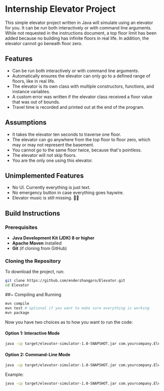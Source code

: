 # Internship Elevator Project
This simple elevator project written in Java will simulate using an elevator for you. It can be run both interactively or with command line arguments. While not requested in the instructions document, a top floor limit has been added because no building has infinite floors in real life. In addition, the elevator cannot go beneath floor zero.

## Features
- Can be run both interactively or with command line arguments.
- Automatically ensures the elevator can only go to a defined range of floors, like in real life.
- The elevator is its own class with multiple constructors, functions, and instance variables.
- A custom error was written if the elevator class received a floor value that was out of bounds.
- Travel time is recorded and printed out at the end of the program.

## Assumptions
- It takes the elevator ten seconds to traverse one floor.
- The elevator can go anywhere from the top floor to floor zero, which may or may not represent the basement.
- You cannot go to the same floor twice, because that's pointless.
- The elevator will not skip floors.
- You are the only one using this elevator.

## Unimplemented Features
- No UI. Currently everything is just text.
- No emergency button in case everything goes haywire.
- Elevator music is still missing. :musical_note::musical_note:

## Build Instructions
### Prerequisites
- **Java Development Kit (JDK) 8 or higher**  
- **Apache Maven** installed  
- **Git** (if cloning from GitHub)

### Cloning the Repository
To download the project, run:
```sh
git clone https://github.com/enderzhangpro/Elevator.git
cd Elevator
```
##~ Compiling and Running
```sh
mvn compile
mvn test # optional if you want to make sure everything is working
mvn package
```
Now you have two choices as to how you want to run the code:
#### Option 1: Interactive Mode
```sh
java -cp target/elevator-simulator-1.0-SNAPSHOT.jar com.yourcompany.Elevator
```
#### Option 2: Command-Line Mode
```sh
java -cp target/elevator-simulator-1.0-SNAPSHOT.jar com.yourcompany.Elevator <starting_floor> <floor1,floor2,floor3,...>
```
Example:
```sh
java -cp target/elevator-simulator-1.0-SNAPSHOT.jar com.yourcompany.Elevator 12 2,9,1,32